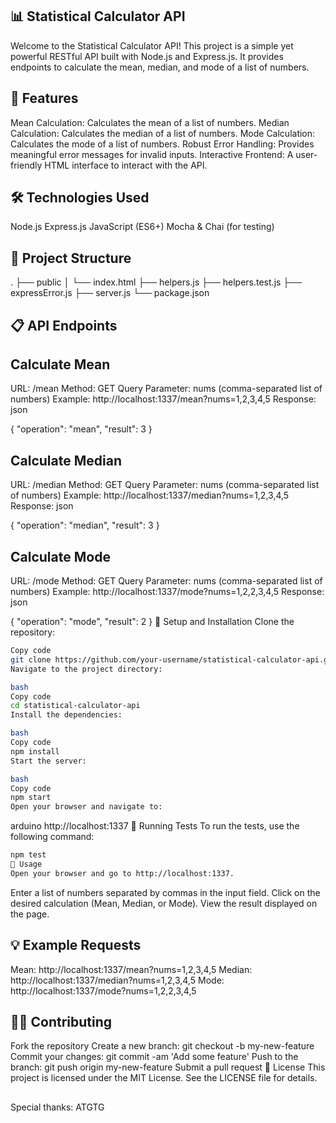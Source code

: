 ## 📊 Statistical Calculator API
Welcome to the Statistical Calculator API! This project is a simple yet powerful RESTful API built with Node.js and Express.js. It provides endpoints to calculate the mean, median, and mode of a list of numbers.

## 🚀 Features
Mean Calculation: Calculates the mean of a list of numbers.
Median Calculation: Calculates the median of a list of numbers.
Mode Calculation: Calculates the mode of a list of numbers.
Robust Error Handling: Provides meaningful error messages for invalid inputs.
Interactive Frontend: A user-friendly HTML interface to interact with the API.
## 🛠️ Technologies Used
Node.js
Express.js
JavaScript (ES6+)
Mocha & Chai (for testing)
## 📂 Project Structure
.
├── public
│   └── index.html
├── helpers.js
├── helpers.test.js
├── expressError.js
├── server.js
└── package.json

## 📋 API Endpoints
## Calculate Mean
URL: /mean
Method: GET
Query Parameter: nums (comma-separated list of numbers)
Example: http://localhost:1337/mean?nums=1,2,3,4,5
Response:
json

{
  "operation": "mean",
  "result": 3
}
## Calculate Median
URL: /median
Method: GET
Query Parameter: nums (comma-separated list of numbers)
Example: http://localhost:1337/median?nums=1,2,3,4,5
Response:
json

{
  "operation": "median",
  "result": 3
}
## Calculate Mode
URL: /mode
Method: GET
Query Parameter: nums (comma-separated list of numbers)
Example: http://localhost:1337/mode?nums=1,2,2,3,4,5
Response:
json

{
  "operation": "mode",
  "result": 2
}
🧩 Setup and Installation
Clone the repository:

```bash
Copy code
git clone https://github.com/your-username/statistical-calculator-api.git
Navigate to the project directory:

bash
Copy code
cd statistical-calculator-api
Install the dependencies:

bash
Copy code
npm install
Start the server:

bash
Copy code
npm start
Open your browser and navigate to:
```

arduino
http://localhost:1337
🧪 Running Tests
To run the tests, use the following command:

```bash
npm test
🌟 Usage
Open your browser and go to http://localhost:1337.
```
Enter a list of numbers separated by commas in the input field.
Click on the desired calculation (Mean, Median, or Mode).
View the result displayed on the page.
## 💡 Example Requests
Mean: http://localhost:1337/mean?nums=1,2,3,4,5
Median: http://localhost:1337/median?nums=1,2,3,4,5
Mode: http://localhost:1337/mode?nums=1,2,2,3,4,5
## 👨‍💻 Contributing
Fork the repository
Create a new branch: git checkout -b my-new-feature
Commit your changes: git commit -am 'Add some feature'
Push to the branch: git push origin my-new-feature
Submit a pull request
📄 License
This project is licensed under the MIT License. See the LICENSE file for details.
## 
Special thanks: 
ATGTG